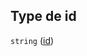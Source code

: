 ## Type de id

`string` ([id](frw-transmission-definitions-itemgabaritscourriels-properties-id.md))
